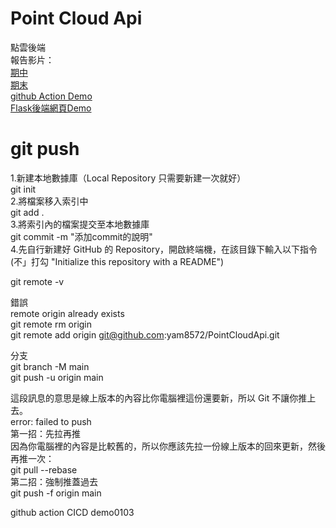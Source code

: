 # Point Cloud Api
點雲後端 <br>
報告影片：<br>
[期中](https://youtu.be/n81aO_jylDk)<br>
[期末](https://youtu.be/q7deKLkvkjs)<br>
[github Action Demo](https://youtu.be/_CDde8hm264)<br>
[Flask後端網頁Demo](https://youtu.be/j32DFhC81ho)<br>

# git push  
1.新建本地數據庫（Local Repository 只需要新建一次就好）<br>
git init<br>
2.將檔案移入索引中<br>
git add .<br>
3.將索引內的檔案提交至本地數據庫<br>
git commit -m "添加commit的說明"<br>
4.先自行新建好 GitHub 的 Repository，開啟終端機，在該目錄下輸入以下指令<br>
(不」打勾 "Initialize this repository with a README")<br>

git remote -v<br>

錯誤 <br>
remote origin already exists<br>
git remote rm origin<br>
git remote add origin git@github.com:yam8572/PointCloudApi.git<br>

分支<br>
git branch -M main<br>
git push -u origin main<br>

這段訊息的意思是線上版本的內容比你電腦裡這份還要新，所以 Git 不讓你推上去。<br>
error: failed to push<br>
第一招：先拉再推<br>
因為你電腦裡的內容是比較舊的，所以你應該先拉一份線上版本的回來更新，然後再推一次：<br>
git pull --rebase<br>
第二招：強制推蓋過去<br>
git push -f origin main<br>

github action CICD demo0103<br>

